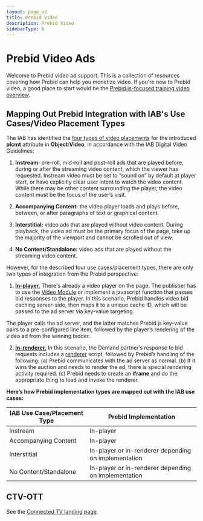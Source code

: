 ```yaml
---
layout: page_v2
title: Prebid Video
description: Prebid Video
sidebarType: 6
---
```


# Prebid Video Ads

Welcome to Prebid video ad support. This is a collection of resources covering
how Prebid can help you monetize video. If you're new to Prebid video, a
good place to start would be the [Prebid.js-focused training video overview](/prebid-video/video-overview-video.html).

## Mapping Out Prebid Integration with IAB's Use Cases/Video Placement Types

The IAB has identified the [four types of video placements](https://github.com/InteractiveAdvertisingBureau/AdCOM/blob/main/AdCOM%20v1.0%20FINAL.md#list_plcmtsubtypesvideo) for the introduced **plcmt** attribute in **Object:Video**, in accordance with the IAB Digital Video Guidelines: 

1. **Instream:** pre-roll, mid-roll and post-roll ads that are played before, during or after the streaming video content, which the viewer has requested. Instream video must be set to “sound on” by default at player start, or have explicitly clear user intent to watch the video content. While there may be other content surrounding the player, the video content must be the focus of the user’s visit.

2. **Accompanying Content:** the video player loads and plays before, between, or after paragraphs of text or graphical content.

3. **Interstitial:** video ads that are played without video content. During playback, the video ad must be the primary focus of the page, take up the majority of the viewport and cannot be scrolled out of view.

4. **No Content/Standalone:** video ads that are played without the streaming video content.

However, for the described four use cases/placement types, there are only two types of integration from the Prebid perspective:

1. [**In-player.**](https://docs.prebid.org/prebid-video/video-overview#in-player-integration) There's already a video player on the page. The publisher has to use the [Video Module](https://docs.prebid.org/prebid-video/video-module.html) or implement a javascript function that passes bid responses to the player. In this scenario, Prebid handles video bid caching server-side, then maps it to a unique cache ID, which will be passed to the ad server via key-value targeting. 

The player calls the ad server, and the latter matches Prebid.js key-value pairs to a pre-configured line item, followed by the player’s rendering of the video ad from the winning bidder. 

 2. [**In-renderer.**](https://docs.prebid.org/prebid-video/video-overview#in-renderer-integration) In this scenario, the Demand partner’s response to bid requests includes a [renderer](https://docs.prebid.org/overview/glossary.html#renderer) script, followed by Prebid’s handling of the following: 
(a) Prebid communicates with the ad server as normal. 
(b) If it wins the auction and needs to render the ad, there is special rendering activity required. 
(c) Prebid needs to create an **iframe** and do the appropriate thing to load and invoke the renderer.

**Here’s how Prebid implementation types are mapped out with the IAB use cases:**

| IAB Use Case/Placement Type | Prebid Implementation |
| ------------- | ------------- |
| Instream | In-player  |
| Accompanying Content | In-player  |
| Interstitial | In-player or in-renderer depending on implementation  |
| No Content/Standalone | In-player or in-renderer depending on implementation  |


## CTV-OTT

See the [Connected TV landing page](/formats/ctv.html).
